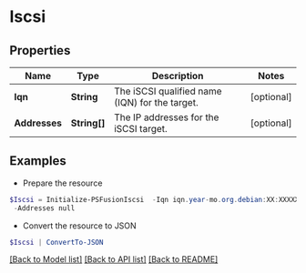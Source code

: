 # Iscsi
## Properties

Name | Type | Description | Notes
------------ | ------------- | ------------- | -------------
**Iqn** | **String** | The iSCSI qualified name (IQN) for the target. | [optional] 
**Addresses** | **String[]** | The IP addresses for the iSCSI target. | [optional] 

## Examples

- Prepare the resource
```powershell
$Iscsi = Initialize-PSFusionIscsi  -Iqn iqn.year-mo.org.debian:XX:XXXXXXXXXXXX `
 -Addresses null
```

- Convert the resource to JSON
```powershell
$Iscsi | ConvertTo-JSON
```

[[Back to Model list]](../README.md#documentation-for-models) [[Back to API list]](../README.md#documentation-for-api-endpoints) [[Back to README]](../README.md)


